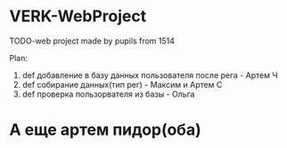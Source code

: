 # VERK-WebProject
TODO-web project made by pupils from 1514


Plan:

1) def добавление в базу данных пользователя после рега - Артем Ч
2) def собирание данных(тип рег) - Максим и Артем С
3) def проверка пользорвателя из базы - Ольга


# А еще артем пидор(оба)
